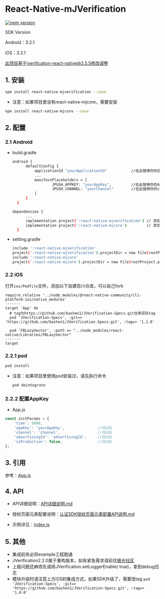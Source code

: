 # React-Native-mJVerification

[![npm version](https://badge.fury.io/js/react-native-mjverification.svg)](https://badge.fury.io/js/react-native-mjverification)

SDK Version

Android：3.2.1

iOS：3.2.1

此项目基于jverification-react-native@2.5.5修改调整

## 1. 安装

```sh
npm install react-native-mjverification --save
```

* 注意：如果项目里没有react-native-mjcore，需要安装

```sh
npm install react-native-mjcore --save
```

## 2. 配置

### 2.1 Android

* build.gradle

  ```sh
  android {
        defaultConfig {
            applicationId "yourApplicationId"           //在此替换你的应用包名
            ...
            manifestPlaceholders = [
                    JPUSH_APPKEY: "yourAppKey",         //在此替换你的APPKey
                    JPUSH_CHANNEL: "yourChannel"        //在此替换你的channel
            ]
        }
    }
  ```

  ```sh
  dependencies {
        ...
        implementation project(':react-native-mjverification') // 添加 jverification 依赖
        implementation project(':react-native-mjcore')         // 添加 jcore 依赖
    }
  ```

* setting.gradle

  ```sh
  include ':react-native-mjverification'
  project(':react-native-mjverification').projectDir = new File(rootProject.projectDir, '../node_modules/react-native-mjverification/android')
  include ':react-native-mjcore'
  project(':react-native-mjcore').projectDir = new File(rootProject.projectDir, '../node_modules/react-native-mjcore/android')
  ```

### 2.2 iOS

打开`ios/Podfile`文件，添加以下自建百川仓库，可以自己fork

```Podfile
require_relative '../node_modules/@react-native-community/cli-platform-ios/native_modules'
·······
target 'App' do
  # tag为https://github.com/bashen1/JVerification-Specs.git仓库实际tag
  pod 'JVerification-Specs', :git=> 'https://github.com/bashen1/JVerification-Specs.git', :tag=> '1.1.0'

  pod 'FBLazyVector', :path => "../node_modules/react-native/Libraries/FBLazyVector"
·······
target
```

### 2.2.1 pod

```sh
pod install
```

* 注意：如果项目里使用pod安装过，请先执行命令

  ```sh
  pod deintegrate
  ```

### 2.2.2 配置AppKey

* App.js

```js
const initParams = {
    'time': 5000,
    'appKey': 'yourAppKey',               //仅iOS
    'channel': 'channel',                 //仅iOS
    'advertisingId': 'advertisingId',     //仅iOS
    'isProduction': false,                //仅iOS
};
```

## 3. 引用

参考：[App.js](https://github.com/bashen1/react-native-mjverification/tree/master/example/App.js)

## 4. API

+ API详细说明：[API详细说明.md](https://github.com/bashen1/react-native-mjverification/blob/master/API%E8%AF%A6%E7%BB%86%E8%AF%B4%E6%98%8E.md) 

+ 授权页面元素配置说明：[认证SDK授权页面元素配置API说明.md](https://github.com/bashen1/react-native-mjverification/blob/master/%E8%AE%A4%E8%AF%81SDK%E6%8E%88%E6%9D%83%E9%A1%B5%E9%9D%A2%E5%85%83%E7%B4%A0%E9%85%8D%E7%BD%AEAPI%E8%AF%B4%E6%98%8E.md)

+ 示例详见：[index.js](https://github.com/bashen1/react-native-mjverification/tree/master/index.js)

## 5.  其他

* 集成前务必将example工程跑通
* JVerification2.2.0属于重构版本，如有紧急需求请前往[极光社区](https://community.jiguang.cn/c/question)
* 上报问题还麻烦先调用JVerification.setLoggerEnable( true)，拿到debug日志
* 模块升级时请注意上方iOS的集成方式，如果SDK升级了，需要改tag
`pod 'JVerification-Specs', :git=> 'https://github.com/bashen1/JVerification-Specs.git', :tag=> '1.0.0'`
